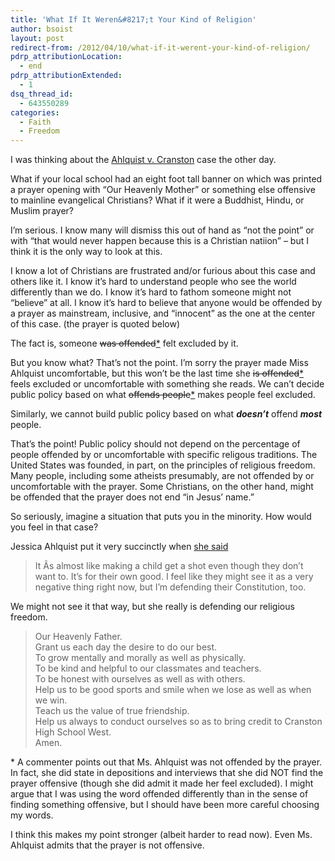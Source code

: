 ```yaml
---
title: 'What If It Weren&#8217;t Your Kind of Religion'
author: bsoist
layout: post
redirect-from: /2012/04/10/what-if-it-werent-your-kind-of-religion/
pdrp_attributionLocation:
  - end
pdrp_attributionExtended:
  - 1
dsq_thread_id:
  - 643550289
categories:
  - Faith
  - Freedom
---
```

I was thinking about the [Ahlquist v. Cranston][1] case the other day.

What if your local school had an eight foot tall banner on which was printed a prayer opening with &#8220;Our Heavenly Mother&#8221; or something else offensive to mainline evangelical Christians? What if it were a Buddhist, Hindu, or Muslim prayer?

I&#8217;m serious. I know many will dismiss this out of hand as &#8220;not the point&#8221; or with &#8220;that would never happen because this is a Christian natiion&#8221; &#8211; but I think it is the only way to look at this.

I know a lot of Christians are frustrated and/or furious about this case and others like it. I know it&#8217;s hard to understand people who see the world differently than we do. I know it&#8217;s hard to fathom someone might not &#8220;believe&#8221; at all. I know it&#8217;s hard to believe that anyone would be offended by a prayer as mainstream, inclusive, and &#8220;innocent&#8221; as the one at the center of this case. (the prayer is quoted below)

The fact is, someone <del>was offended</del>[*][2] felt excluded by it. 

But you know what? That&#8217;s not the point. I&#8217;m sorry the prayer made Miss Ahlquist uncomfortable, but this won&#8217;t be the last time she <del>is offended</del>[*][2] feels excluded or uncomfortable with something she reads. We can&#8217;t decide public policy based on what <del>offends people</del>[*][2] makes people feel excluded.

Similarly, we cannot build public policy based on what ***doesn&#8217;t*** offend ***most*** people.

That&#8217;s the point! Public policy should not depend on the percentage of people offended by or uncomfortable with specific religous traditions. The United States was founded, in part, on the principles of religious freedom. Many people, including some atheists presumably, are not offended by or uncomfortable with the prayer. Some Christians, on the other hand, might be offended that the prayer does not end &#8220;in Jesus&#8217; name.&#8221;

So seriously, imagine a situation that puts you in the minority. How would you feel in that case?

Jessica Ahlquist put it very succinctly when [she said][3]

> It Ã­s almost like making a child get a shot even though they don&#8217;t want to. It&#8217;s for their own good. I feel like they might see it as a very negative thing right now, but I&#8217;m defending their Constitution, too. 

We might not see it that way, but she really is defending our religious freedom.

> Our Heavenly Father.  
> Grant us each day the desire to do our best.  
> To grow mentally and morally as well as physically.  
> To be kind and helpful to our classmates and teachers.  
> To be honest with ourselves as well as with others.  
> Help us to be good sports and smile when we lose as well as when we win.  
> Teach us the value of true friendship.  
> Help us always to conduct ourselves so as to bring credit to Cranston High School West.  
> Amen. 

<a name="offended">*</a> A commenter points out that Ms. Ahlquist was not offended by the prayer. In fact, she did state in depositions and interviews that she did NOT find the prayer offensive (though she did admit it made her feel excluded). I might argue that I was using the word offended differently than in the sense of finding something offensive, but I should have been more careful choosing my words. 

I think this makes my point stronger (albeit harder to read now). Even Ms. Ahlquist admits that the prayer is not offensive.

 [1]: http://en.wikipedia.org/wiki/Ahlquist_v._Cranston
 [2]: #offended
 [3]: http://www.nytimes.com/2012/01/27/us/rhode-island-city-enraged-over-school-prayer-lawsuit.html?_r=1
